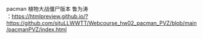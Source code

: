 pacman 植物大战僵尸版本
鲁为涛
<br>：https://htmlpreview.github.io/?https://github.com/sjtuLLWWTT/Webcourse_hw02_pacman_PVZ/blob/main/pacmanPVZ/index.html</br>

